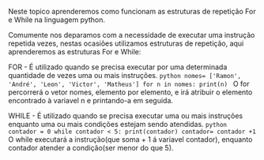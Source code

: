 Neste topico aprenderemos como funcionam as estruturas de repetição For e While na linguagem python.

Comumente nos deparamos com a necessidade de executar uma instrução repetida vezes, nestas ocasiões utilizamos estruturas de repetição, aqui aprenderemos as estruturas For e While:

FOR - É utilizado quando se precisa executar por uma determinada quantidade de vezes uma ou mais instruções. 
      ```python
      nomes= ['Ramon', 'André', 'Leon', 'Victor', 'Matheus']
      for n in nomes:
          print(n)
      ```
O for percorrerá o vetor nomes, elemento por elemento, e irá atribuir o elemento encontrado à variavel n e printando-a em seguida.
      
WHILE - É utilizado quando se precisa executar uma ou mais instruções enquanto uma ou mais condições estejam sendo atendidas.
      ```python
      contador = 0
      while contador < 5:
        print(contador)
        contador= contador +1
     ```   
O while executará a instrução(que soma + 1 á variavel contador), enquanto contador atender a condição(ser menor do que 5).

